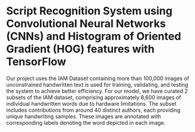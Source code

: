 # Script Recognition System using Convolutional Neural Networks (CNNs) and Histogram of Oriented Gradient (HOG) features with TensorFlow
Our project uses the IAM Dataset containing more than 100,000 images of unconstrained handwritten text is used for training, validating, and testing the system to achieve better efficiency. 
For our model, we have curated 2 subsets of the IAM dataset, comprising approximately 8,600 images of individual handwritten words due to hardware limitations. The subset includes contributions from around 40 distinct authors, each providing unique handwriting samples. These images are annotated with corresponding labels denoting the word depicted in each image.

